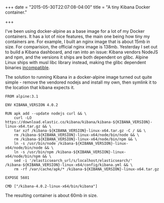 +++
date = "2015-05-30T22:07:08-04:00"
title = "A tiny Kibana Docker container."

+++

I've been using docker-alpine as a base image for a lot of my Docker containers. It has a lot of nice features, the main one being how tiny my containers are. For example, I built an nginx image that is about 15mb in size. For comparision, the official nginx image is 138mb.
Yesterday I set out to build a Kibana dashboard, and ran into an issue: Kibana vendors NodeJS and npm, and the versions it ships are both dependent on glibc. Alpine Linux ships with musl libc library instead, making the glibc dependent binaries [incompatible](https://github.com/gliderlabs/docker-alpine/blob/master/docs/caveats.md#incompatible-binaries).

The solution to running Kibana in a docker-alpine image turned out quite simple - remove the vendored nodejs and install my own, then symlink it to the location that kibana expects it. 

```
FROM alpine:3.1

ENV KIBANA_VERSION 4.0.2

RUN apk add --update nodejs curl && \
    curl -LO https://download.elastic.co/kibana/kibana/kibana-${KIBANA_VERSION}-linux-x64.tar.gz && \
    tar xzf /kibana-${KIBANA_VERSION}-linux-x64.tar.gz -C / && \
    rm /kibana-${KIBANA_VERSION}-linux-x64/node/bin/node && \
    rm /kibana-${KIBANA_VERSION}-linux-x64/node/bin/npm && \
    ln -s /usr/bin/node /kibana-${KIBANA_VERSION}-linux-x64/node/bin/node && \
    ln -s /usr/bin/npm /kibana-${KIBANA_VERSION}-linux-x64/node/bin/npm && \
    sed -i '/elasticsearch_url/s/localhost/elasticsearch/' /kibana-${KIBANA_VERSION}-linux-x64/config/kibana.yml && \
    rm -rf /var/cache/apk/* /kibana-${KIBANA_VERSION}-linux-x64.tar.gz

EXPOSE 5601

CMD ["/kibana-4.0.2-linux-x64/bin/kibana"]
```

The resulting container is about 60mb in size.

  
